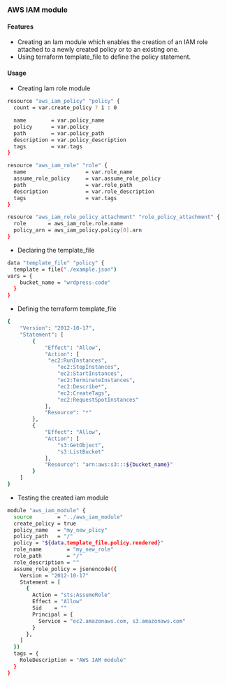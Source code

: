 ### AWS IAM module
#### Features
- Creating an Iam module which enables the creation of an IAM role attached to a newly created policy or to an existing one.
- Using terraform template_file to define the policy statement.

#### Usage
- Creating Iam role module
```sh
resource "aws_iam_policy" "policy" {
  count = var.create_policy ? 1 : 0

  name        = var.policy_name
  policy      = var.policy
  path        = var.policy_path
  description = var.policy_description
  tags        = var.tags
}

resource "aws_iam_role" "role" {
  name                   = var.role_name
  assume_role_policy     = var.assume_role_policy
  path                   = var.role_path
  description            = var.role_description
  tags                   = var.tags
}

resource "aws_iam_role_policy_attachment" "role_policy_attachment" {
  role       = aws_iam_role.role.name
  policy_arn = aws_iam_policy.policy[0].arn
}
```
- Declaring the template_file
```sh
data "template_file" "policy" {
  template = file("./example.json")
vars = {
    bucket_name = "wrdpress-code"
  }
}
```

- Definig the terraform template_file
```sh
{
    "Version": "2012-10-17",
    "Statement": [
        {
            "Effect": "Allow",
            "Action": [
             "ec2:RunInstances",
                "ec2:StopInstances",
                "ec2:StartInstances",
                "ec2:TerminateInstances",
                "ec2:Describe*",
                "ec2:CreateTags",
                "ec2:RequestSpotInstances"
            ],
            "Resource": "*"
        },
        {
            "Effect": "Allow",
            "Action": [
                "s3:GetObject",
                "s3:ListBucket"
            ],
            "Resource": "arn:aws:s3:::${bucket_name}"
        }
    ]
}
```
- Testing the created iam module

```sh
module "aws_iam_module" {
  source        = "../aws_iam_module"
  create_policy = true
  policy_name   = "my_new_plicy"
  policy_path   = "/"
  policy = "${data.template_file.policy.rendered}"
  role_name        = "my_new_role"
  role_path        = "/"
  role_description = ""
  assume_role_policy = jsonencode({
    Version = "2012-10-17"
    Statement = [
      {
        Action = "sts:AssumeRole"
        Effect = "Allow"
        Sid    = ""
        Principal = {
          Service = "ec2.amazonaws.com, s3.amazonaws.com"
        }
      },
    ]
  })
  tags = {
    RoleDescription = "AWS IAM module"
  }
}
```

